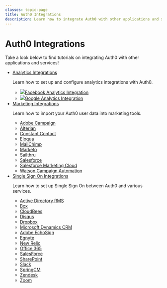```yaml
---
classes: topic-page
title: Auth0 Integrations
description: Learn how to integrate Auth0 with other applications and services.
---
```

<!-- markdownlint-disable MD041 MD002 MD026 -->
<div class="topic-page-header">
  <div data-name="example" class="topic-page-badge"></div>
  <h1>Auth0 Integrations</h1>
  <p>
    Take a look below to find tutorials on integrating Auth0 with other applications and services!
  </p>
</div>

<ul class="topic-links">
  <li>
    <i class="icon icon-budicon-292"></i><a href="/analytics/integrations">Analytics Integrations</a>
    <p>
        Learn how to set up and configure analytics integrations with Auth0.
    </p>
    <ul>
      <li>
        <img class="icon-logo" src="/img/icons/facebook.svg" /><a href="/analytics/integrations/facebook-analytics">Facebook Analytics Integration</a>
      </li>
      <li>
        <img class="icon-logo" src="/img/icons/google.svg" /><a href="/analytics/integrations/google-analytics">Google Analytics Integration</a>
      </li>
    </ul>
  </li>
  <li>
    <i class="icon icon-budicon-705"></i><a href="/analytics/integrations">Marketing Integrations</a>
    <p>
        Learn how to import your Auth0 user data into marketing tools.
    </p>
    <ul>
      <li>
        <i class="icon icon-budicon-715"></i><a href="/integrations/marketing/adobe-campaign">Adobe Campaign</a>
      </li>
      <li>
        <i class="icon icon-budicon-715"></i><a href="/integrations/marketing/alterian">Alterian</a>
      </li>
      <li>
        <i class="icon icon-budicon-715"></i><a href="/integrations/marketing/constant-contact">Constant Contact</a>
      </li>
      <li>
        <i class="icon icon-budicon-715"></i><a href="/integrations/marketing/eloqua">Eloqua</a>
      </li>
      <li>
        <i class="icon icon-budicon-715"></i><a href="/integrations/marketing/mailchimp">MailChimp</a>
      </li>
      <li>
        <i class="icon icon-budicon-715"></i><a href="/integrations/marketing/marketo">Marketo</a>
      </li>
      <li>
        <i class="icon icon-budicon-715"></i><a href="/integrations/marketing/sailtrhu">Sailthru</a>
      </li>
      <li>
        <i class="icon icon-budicon-715"></i><a href="/integrations/marketing/salesforce">Salesforce</a>
      </li>
      <li>
        <i class="icon icon-budicon-715"></i><a href="/integrations/marketing/salesforce-marketing-cloud">Salesforce Marketing Cloud</a>
      </li>
      <li>
        <i class="icon icon-budicon-715"></i><a href="/integrations/marketing/watson-campaign-automation">Watson Campaign Automation</a>
      </li>
    </ul>
  </li>
  <li>
    <i class="icon icon-budicon-334"></i><a href="/sso/current/integrations">Single Sign On Integrations</a>
    <p>
        Learn how to set up Single Sign On between Auth0 and various services.
    </p>
    <ul>
      <li>
        <i class="icon icon-budicon-715"></i><a href="/sso/current/integrations/ad-rms">Active Directory RMS</a>
      </li>
      <li>
        <i class="icon icon-budicon-715"></i><a href="/sso/current/integrations/box">Box</a>
      </li>
      <li>
        <i class="icon icon-budicon-715"></i><a href="/sso/current/integrations/cloudbees">CloudBees</a>
      </li>
      <li>
        <i class="icon icon-budicon-715"></i><a href="/sso/current/integrations/disqus">Disqus</a>
      </li>
      <li>
        <i class="icon icon-budicon-715"></i><a href="/sso/current/integrations/dropbox">Dropbox</a>
      </li>
      <li>
        <i class="icon icon-budicon-715"></i><a href="/sso/current/integrations/dynamics-crm">Microsoft Dynamics CRM</a>
      </li>
      <li>
        <i class="icon icon-budicon-715"></i><a href="/sso/current/integrations/echosign">Adobe EchoSign</a>
      </li>
      <li>
        <i class="icon icon-budicon-715"></i><a href="/sso/current/integrations/egnyte">Egnyte</a>
      </li>
      <li>
        <i class="icon icon-budicon-715"></i><a href="/sso/current/integrations/new-relic">New Relic</a>
      </li>
      <li>
        <i class="icon icon-budicon-715"></i><a href="/sso/current/integrations/office-365">Office 365</a>
      </li>
      <li>
        <i class="icon icon-budicon-715"></i><a href="/sso/current/integrations/salesforce">SalesForce</a>
      </li>
      <li>
        <i class="icon icon-budicon-715"></i><a href="/sso/current/integrations/sharepoint">SharePoint</a>
      </li>
      <li>
        <i class="icon icon-budicon-715"></i><a href="/sso/current/integrations/slack">Slack</a>
      </li>
      <li>
        <i class="icon icon-budicon-715"></i><a href="/sso/current/integrations/springcm">SpringCM</a>
      </li>
      <li>
        <i class="icon icon-budicon-715"></i><a href="/sso/current/integrations/zendesk">Zendesk</a>
      </li>
      <li>
        <i class="icon icon-budicon-715"></i><a href="/sso/current/integrations/zoom">Zoom</a>
      </li>
    </ul>
  </li>
</ul>